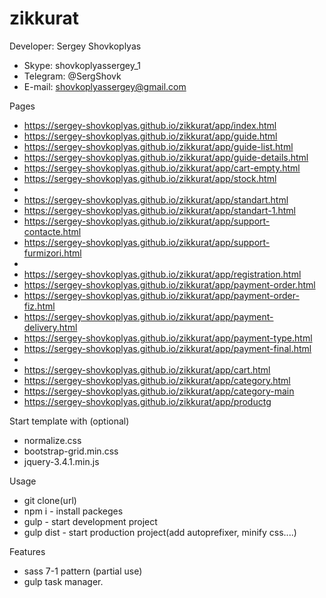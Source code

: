 # zikkurat

Developer: Sergey Shovkoplyas 
- Skype: shovkoplyassergey_1
- Telegram: @SergShovk
- E-mail: shovkoplyassergey@gmail.com

Pages
- https://sergey-shovkoplyas.github.io/zikkurat/app/index.html
- https://sergey-shovkoplyas.github.io/zikkurat/app/guide.html
- https://sergey-shovkoplyas.github.io/zikkurat/app/guide-list.html
- https://sergey-shovkoplyas.github.io/zikkurat/app/guide-details.html
- https://sergey-shovkoplyas.github.io/zikkurat/app/cart-empty.html
- https://sergey-shovkoplyas.github.io/zikkurat/app/stock.html
- 
- https://sergey-shovkoplyas.github.io/zikkurat/app/standart.html
- https://sergey-shovkoplyas.github.io/zikkurat/app/standart-1.html
- https://sergey-shovkoplyas.github.io/zikkurat/app/support-contacte.html
- https://sergey-shovkoplyas.github.io/zikkurat/app/support-furmizori.html
- 
- https://sergey-shovkoplyas.github.io/zikkurat/app/registration.html
- https://sergey-shovkoplyas.github.io/zikkurat/app/payment-order.html
- https://sergey-shovkoplyas.github.io/zikkurat/app/payment-order-fiz.html
- https://sergey-shovkoplyas.github.io/zikkurat/app/payment-delivery.html
- https://sergey-shovkoplyas.github.io/zikkurat/app/payment-type.html
- https://sergey-shovkoplyas.github.io/zikkurat/app/payment-final.html
- 
- https://sergey-shovkoplyas.github.io/zikkurat/app/cart.html
- https://sergey-shovkoplyas.github.io/zikkurat/app/category.html
- https://sergey-shovkoplyas.github.io/zikkurat/app/category-main
- https://sergey-shovkoplyas.github.io/zikkurat/app/productg

Start template with (optional)
- normalize.css
- bootstrap-grid.min.css
- jquery-3.4.1.min.js

Usage 
- git clone(url)
- npm i      - install packeges
- gulp       - start development project
- gulp dist  - start production project(add autoprefixer, minify css....)

Features 
- sass 7-1 pattern (partial use)
- gulp task manager.
